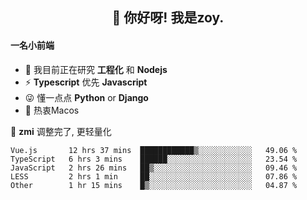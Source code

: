 <h2 align="center">👋 你好呀! 我是zoy.</h2>

#### 一名小前端

- 🌱 我目前正在研究 **工程化** 和 **Nodejs**
- ⚡ **Typescript** 优先 **Javascript**
- 😜 懂一点点 **Python** or **Django**
- 🚀 热衷Macos

🌟 **zmi** 调整完了, 更轻量化




<!--
**l-zoy/l-zoy** is a ✨ _special_ ✨ repository because its `README.md` (this file) appears on your GitHub profile.

Here are some ideas to get you started:

- 🔭 I’m currently working on ...
- 🌱 I’m currently learning ...
- 👯 I’m looking to collaborate on ...
- 🤔 I’m looking for help with ...
- 💬 Ask me about ...
- 📫 How to reach me: ...
- 😄 Pronouns: ...
- ⚡ Fun fact: ...
-->

<!--START_SECTION:waka-->
```text
Vue.js       12 hrs 37 mins  ████████████▒░░░░░░░░░░░░   49.06 % 
TypeScript   6 hrs 3 mins    ██████░░░░░░░░░░░░░░░░░░░   23.54 % 
JavaScript   2 hrs 26 mins   ██▒░░░░░░░░░░░░░░░░░░░░░░   09.46 % 
LESS         2 hrs 1 min     ██░░░░░░░░░░░░░░░░░░░░░░░   07.86 % 
Other        1 hr 15 mins    █▒░░░░░░░░░░░░░░░░░░░░░░░   04.87 % 
```
<!--END_SECTION:waka-->
